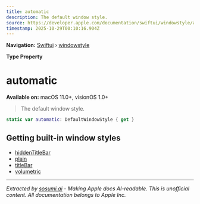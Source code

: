 ```yaml
---
title: automatic
description: The default window style.
source: https://developer.apple.com/documentation/swiftui/windowstyle/automatic
timestamp: 2025-10-29T00:10:16.904Z
---
```


**Navigation:** [Swiftui](/documentation/swiftui) › [windowstyle](/documentation/swiftui/windowstyle)

**Type Property**

# automatic

**Available on:** macOS 11.0+, visionOS 1.0+

> The default window style.

```swift
static var automatic: DefaultWindowStyle { get }
```

## Getting built-in window styles

- [hiddenTitleBar](/documentation/swiftui/windowstyle/hiddentitlebar)
- [plain](/documentation/swiftui/windowstyle/plain)
- [titleBar](/documentation/swiftui/windowstyle/titlebar)
- [volumetric](/documentation/swiftui/windowstyle/volumetric)

---

*Extracted by [sosumi.ai](https://sosumi.ai) - Making Apple docs AI-readable.*
*This is unofficial content. All documentation belongs to Apple Inc.*
